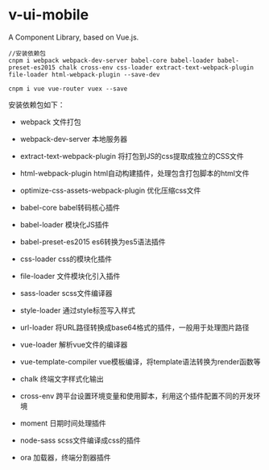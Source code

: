 # v-ui-mobile
A Component Library, based on Vue.js.


```
//安装依赖包
cnpm i webpack webpack-dev-server babel-core babel-loader babel-preset-es2015 chalk cross-env css-loader extract-text-webpack-plugin file-loader html-webpack-plugin --save-dev

cnpm i vue vue-router vuex --save
```


安装依赖包如下：

- webpack  文件打包
- webpack-dev-server 本地服务器
- extract-text-webpack-plugin 将打包到JS的css提取成独立的CSS文件 
- html-webpack-plugin html自动构建插件，处理包含打包脚本的html文件
- optimize-css-assets-webpack-plugin 优化压缩css文件


- babel-core babel转码核心插件
- babel-loader 模块化JS插件
- babel-preset-es2015 es6转换为es5语法插件


- css-loader css的模块化插件
- file-loader 文件模块化引入插件
- sass-loader scss文件编译器
- style-loader 通过style标签写入样式
- url-loader 将URL路径转换成base64格式的插件，一般用于处理图片路径
- vue-loader 解析vue文件的编译器
- vue-template-compiler vue模板编译，将template语法转换为render函数等


- chalk 终端文字样式化输出
- cross-env 跨平台设置环境变量和使用脚本，利用这个插件配置不同的开发环境
- moment 日期时间处理插件
- node-sass scss文件编译成css的插件
- ora 加载器，终端分割器插件



